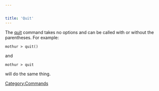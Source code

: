 ```yaml
---


title: 'Quit'
---
```

The [quit](quit) command takes no options and can be called
with or without the parentheses. For example:

    mothur > quit()

and

    mothur > quit

will do the same thing.

[Category:Commands](Category:Commands)
